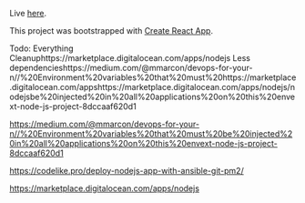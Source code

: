 
Live [here](https://www.web4u4less).

This project was bootstrapped with [Create React App](https://github.com/facebook/create-react-app).


Todo:
Everything
Cleanuphttps://marketplace.digitalocean.com/apps/nodejs
Less dependencieshttps://medium.com/@mmarcon/devops-for-your-n//%20Environment%20variables%20that%20must%20https://marketplace.digitalocean.com/appshttps://marketplace.digitalocean.com/apps/nodejs/nodejsbe%20injected%20in%20all%20applications%20on%20this%20envext-node-js-project-8dccaaf620d1


https://medium.com/@mmarcon/devops-for-your-n//%20Environment%20variables%20that%20must%20be%20injected%20in%20all%20applications%20on%20this%20envext-node-js-project-8dccaaf620d1

https://codelike.pro/deploy-nodejs-app-with-ansible-git-pm2/

https://marketplace.digitalocean.com/apps/nodejs
